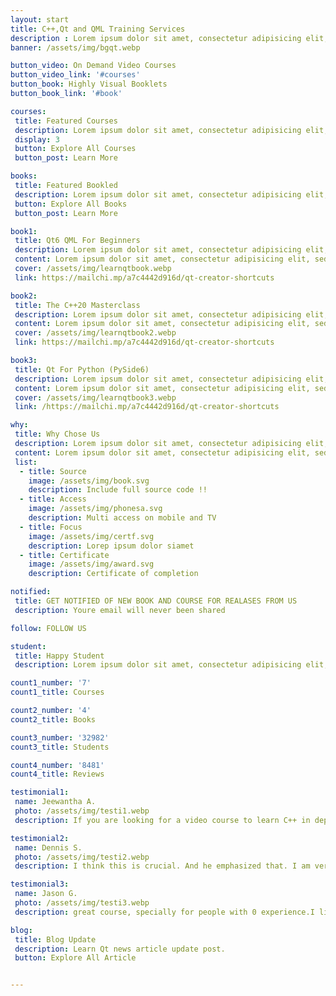 ```yaml
---
layout: start
title: C++,Qt and QML Training Services
description : Lorem ipsum dolor sit amet, consectetur adipisicing elit, sed do eiusmod tempor incididunt ut labore et dolore magna aliqua. 
banner: /assets/img/bgqt.webp

button_video: On Demand Video Courses
button_video_link: '#courses'
button_book: Highly Visual Booklets
button_book_link: '#book'

courses: 
 title: Featured Courses
 description: Lorem ipsum dolor sit amet, consectetur adipisicing elit, sed do eiusmod tempor incididunt ut labore et dolore magna aliqua. 
 display: 3
 button: Explore All Courses
 button_post: Learn More

books: 
 title: Featured Bookled
 description: Lorem ipsum dolor sit amet, consectetur adipisicing elit, sed do eiusmod tempor incididunt ut labore et dolore magna aliqua. 
 button: Explore All Books
 button_post: Learn More

book1: 
 title: Qt6 QML For Beginners
 description: Lorem ipsum dolor sit amet, consectetur adipisicing elit, sed do eiusmod tempor incididunt ut labore et dolore magna aliqua. 
 content: Lorem ipsum dolor sit amet, consectetur adipisicing elit, sed do eiusmod tempor incididunt ut labore et dolore magna aliqua. consectetur adipisicing elit, sed do eiusmod tempor incididunt ut labore et dolore magna aliqua. 
 cover: /assets/img/learnqtbook.webp
 link: https://mailchi.mp/a7c4442d916d/qt-creator-shortcuts

book2: 
 title: The C++20 Masterclass
 description: Lorem ipsum dolor sit amet, consectetur adipisicing elit, sed do eiusmod tempor incididunt ut labore et dolore magna aliqua. 
 content: Lorem ipsum dolor sit amet, consectetur adipisicing elit, sed do eiusmod tempor incididunt ut labore et dolore magna aliqua. consectetur adipisicing elit, sed do eiusmod tempor incididunt ut labore et dolore magna aliqua. 
 cover: /assets/img/learnqtbook2.webp
 link: https://mailchi.mp/a7c4442d916d/qt-creator-shortcuts

book3: 
 title: Qt For Python (PySide6)
 description: Lorem ipsum dolor sit amet, consectetur adipisicing elit, sed do eiusmod tempor incididunt ut labore et dolore magna aliqua. 
 content: Lorem ipsum dolor sit amet, consectetur adipisicing elit, sed do eiusmod tempor incididunt ut labore et dolore magna aliqua. consectetur adipisicing elit, sed do eiusmod tempor incididunt ut labore et dolore magna aliqua. 
 cover: /assets/img/learnqtbook3.webp
 link: /https://mailchi.mp/a7c4442d916d/qt-creator-shortcuts

why: 
 title: Why Chose Us
 description: Lorem ipsum dolor sit amet, consectetur adipisicing elit, sed do eiusmod tempor incididunt ut labore et dolore magna aliqua. 
 content: Lorem ipsum dolor sit amet, consectetur adipisicing elit, sed do eiusmod tempor incididunt ut labore et dolore magna aliqua. consectetur adipisicing elit, sed do eiusmod tempor incididunt ut labore et dolore magna aliqua. 
 list: 
  - title: Source
    image: /assets/img/book.svg
    description: Include full source code !!
  - title: Access
    image: /assets/img/phonesa.svg
    description: Multi access on mobile and TV
  - title: Focus
    image: /assets/img/certf.svg
    description: Lorep ipsum dolor siamet
  - title: Certificate
    image: /assets/img/award.svg
    description: Certificate of completion

notified: 
 title: GET NOTIFIED OF NEW BOOK AND COURSE FOR REALASES FROM US 
 description: Youre email will never been shared 

follow: FOLLOW US

student: 
 title: Happy Student
 description: Lorem ipsum dolor sit amet, consectetur adipisicing elit, sed do eiusmod tempor incididunt ut labore et dolore magna aliqua. 

count1_number: '7'
count1_title: Courses

count2_number: '4'
count2_title: Books

count3_number: '32982'
count3_title: Students

count4_number: '8481'
count4_title: Reviews

testimonial1: 
 name: Jeewantha A.
 photo: /assets/img/testi1.webp
 description: If you are looking for a video course to learn C++ in depth, I really done

testimonial2: 
 name: Dennis S.
 photo: /assets/img/testi2.webp
 description: I think this is crucial. And he emphasized that. I am very happy about that. And it makes me hungry for more of his courses.

testimonial3: 
 name: Jason G.
 photo: /assets/img/testi3.webp
 description: great course, specially for people with 0 experience.I like the instructor’s focus on self education. He seems clear and concise.

blog: 
 title: Blog Update
 description: Learn Qt news article update post.
 button: Explore All Article


---
```

